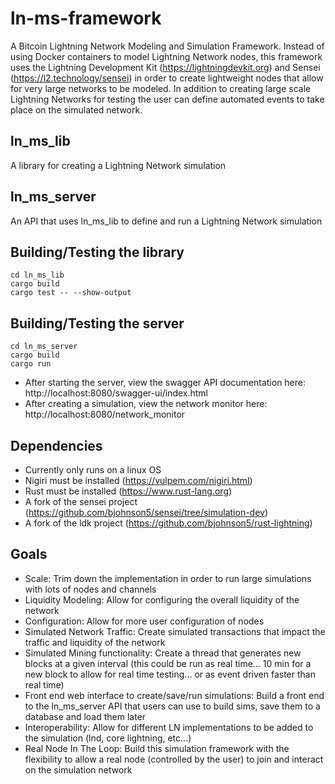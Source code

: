 # ln-ms-framework
A Bitcoin Lightning Network Modeling and Simulation Framework.
Instead of using Docker containers to model Lightning Network nodes, this framework uses the Lightning Development Kit (https://lightningdevkit.org) and Sensei (https://l2.technology/sensei) in order to create lightweight nodes that allow for very large networks to be modeled. In addition to creating large scale Lightning Networks for testing the user can define automated events to take place on the simulated network.

## ln_ms_lib
A library for creating a Lightning Network simulation

## ln_ms_server
An API that uses ln_ms_lib to define and run a Lightning Network simulation

## Building/Testing the library
```
cd ln_ms_lib
cargo build
cargo test -- --show-output
```

## Building/Testing the server
```
cd ln_ms_server
cargo build
cargo run
```
- After starting the server, view the swagger API documentation here: http://localhost:8080/swagger-ui/index.html
- After creating a simulation, view the network monitor here: http://localhost:8080/network_monitor

## Dependencies
- Currently only runs on a linux OS
- Nigiri must be installed (https://vulpem.com/nigiri.html)
- Rust must be installed (https://www.rust-lang.org)
- A fork of the sensei project (https://github.com/bjohnson5/sensei/tree/simulation-dev)
- A fork of the ldk project (https://github.com/bjohnson5/rust-lightning)

## Goals
- Scale: Trim down the implementation in order to run large simulations with lots of nodes and channels
- Liquidity Modeling: Allow for configuring the overall liquidity of the network
- Configuration: Allow for more user configuration of nodes
- Simulated Network Traffic: Create simulated transactions that impact the traffic and liquidity of the network
- Simulated Mining functionality: Create a thread that generates new blocks at a given interval (this could be run as real time... 10 min for a new block to allow for real time testing... or as event driven faster than real time)
- Front end web interface to create/save/run simulations: Build a front end to the ln_ms_server API that users can use to build sims, save them to a database and load them later
- Interoperability: Allow for different LN implementations to be added to the simulation (lnd, core lightning, etc...)
- Real Node In The Loop: Build this simulation framework with the flexibility to allow a real node (controlled by the user) to join and interact on the simulation network
